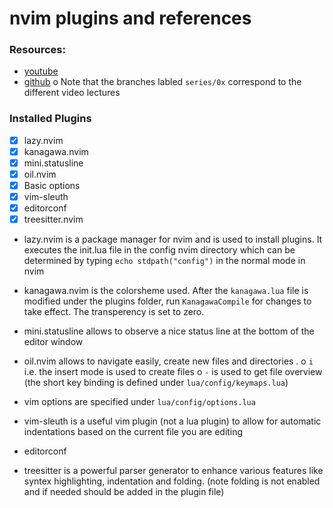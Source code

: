 # nvim plugins and references
### Resources: 
- [youtube](https://www.youtube.com/watch?v=g1gyYttzxcI&list=PLy68GuC77sURrnMNi2XR1h58m674KOvLGi)
- [github](https://github.com/jakobwesthoff/nvim-from-scratch/tree/series/01)
    o Note that the branches labled `series/0x` correspond to the different video lectures

### Installed Plugins
- [X] lazy.nvim
- [X] kanagawa.nvim
- [X] mini.statusline
- [X] oil.nvim
- [X] Basic options 
- [X] vim-sleuth
- [X] editorconf
- [X] treesitter.nvim

- lazy.nvim is a package manager for nvim and is used to install plugins. It executes the init.lua file in the config nvim directory which can be determined by typing `echo stdpath("config")` in the normal mode in nvim

- kanagawa.nvim is the colorsheme used. After the `kanagawa.lua` file is modified under the plugins folder, run `KanagawaCompile` for changes to take effect. The transperency is set to zero.

- mini.statusline allows to observe a nice status line at the bottom of the editor window

- oil.nvim allows to navigate easily, create new files and directories . 
    o `i` i.e. the insert mode is used to create files
    o ` - ` is used to get file overview  (the short key binding is defined under `lua/config/keymaps.lua`)

- vim options are specified under `lua/config/options.lua`

- vim-sleuth is a useful vim plugin (not a lua plugin) to allow for automatic indentations based on the current file you are editing

- editorconf

- treesitter is a powerful parser generator to enhance various features like syntex highlighting, indentation and folding. (note folding is not enabled and if needed should be added in the plugin file)
